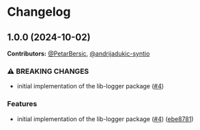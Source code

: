 # Changelog

## 1.0.0 (2024-10-02)

**Contributors:** 
[@PetarBersic](https://github.com/PetarBersic),
[@andrijadukic-syntio](https://github.com/andrijadukic-syntio)

### ⚠ BREAKING CHANGES

* initial implementation of the lib-logger package ([#4](https://github.com/dataphos/lib-logger/issues/4))

### Features

* initial implementation of the lib-logger package ([#4](https://github.com/dataphos/lib-logger/issues/4)) ([ebe8781](https://github.com/dataphos/lib-logger/commit/ebe87814b0fd6cd5b35b0386fab2d14c1cb6448d))
